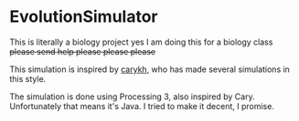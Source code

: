# EvolutionSimulator
This is literally a biology project yes I am doing this for a biology class ~~please send help please please please~~

This simulation is inspired by [carykh](https://www.youtube.com/user/carykh), who has made several simulations in this style.

The simulation is done using Processing 3, also inspired by Cary. Unfortunately that means it's Java. I tried to make it decent, I promise.
